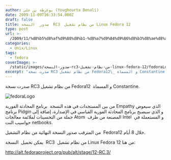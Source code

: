 ```yaml
---
author: يوغرطة بن علي (Youghourta Benali)
date: 2009-11-09T16:33:54.000Z
draft: false
title: صدور  النسخة  RC3  من نظام تشغيل Linux Fedora 12
type: post
url: >-
  /2009/11/%d8%b5%d8%af%d9%88%d8%b1-%d8%a7%d9%84%d9%86%d8%b3%d8%ae%d8%a9-rc3-%d9%85%d9%86-%d9%86%d8%b8%d8%a7%d9%85-%d8%aa%d8%b4%d8%ba%d9%8a%d9%84-linux-fedora-12/
categories:
  - Unix/Linux
tags:
  - fedora
coverImage: >-
  /static/images/صدور-النسخة-rc3-من-نظام-تشغيل-linux-fedora-12/fedoraLogo-300x91.jpg
excerpt: "صدرت نسخة RC3 من نظام تشغيل Fedora12\_ و المسماة Constantine.\n\n![fedoraLogo](/static/images/صدور-النسخة-rc3-من-نظام-تشغيل-linux-fedora-12/fedoraLogo-300x91.jpg)\n\nمن بين المستجدات في هذه النسخة \_برنامج المحادثة الفورية Empathy الذي سيعوض برنامج Pidgin و الذي سيصبح برنامج المحادثة الفورية القياسي في الإصدارة، إضافة إلى جملة من التحسينات لملائمة معالجات Atom"
---
```

صدرت نسخة RC3 من نظام تشغيل Fedora12  و المسماة Constantine.

![fedoraLogo](/static/images/صدور-النسخة-rc3-من-نظام-تشغيل-linux-fedora-12/fedoraLogo-300x91.jpg)

من بين المستجدات في هذه النسخة  برنامج المحادثة الفورية Empathy الذي سيعوض برنامج Pidgin و الذي سيصبح برنامج المحادثة الفورية القياسي في الإصدارة، إضافة إلى جملة من التحسينات لملائمة معالجات Atom  المصنعة من طرف Intel  و المستعملة في حواسيب النت netbooks.

من المترقب صدور النسخة النهائية من نظام التشغيل  Fedora12 خلال 8 أيام.

يمكن تحميل  النسخة  RC3  من نظام تشغيل Linux Fedora 12 من هنا:

http://alt.fedoraproject.org/pub/alt/stage/12-RC.3/
